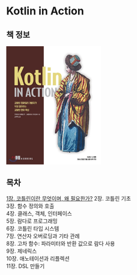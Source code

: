 # Kotlin in Action


## 책 정보
<img src="./assets/book_cover.jpeg"  width="50%"/>  


## 목차
[1장. 코틀린이란 무엇이며, 왜 필요한가?](summary/chapter1.md)
2장. 코틀린 기초  
3장. 함수 정의와 호출  
4장. 클래스, 객체, 인터페이스  
5장. 람다로 프로그래밍  
6장. 코틀린 타입 시스템  
7장. 연산자 오버로딩과 기타 관례  
8장. 고차 함수: 파라미터와 반환 값으로 람다 사용  
9장. 제네릭스  
10장. 애노테이션과 리플렉션  
11장. DSL 만들기  